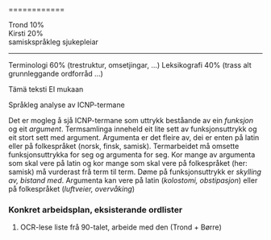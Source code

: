 
 
============

Trond  10%       
Kirsti 20%       
samiskspråkleg sjukepleiar           

-----------
Terminologi  60% (trestruktur, omsetjingar, ...)
Leksikografi 40% (trass alt grunnleggande ordforråd ...)




Tämä teksti EI mukaan


Språkleg analyse av ICNP-termane

Det er mogleg å sjå ICNP-termane som uttrykk beståande av ein *funksjon* og eit *argument*. Termsamlinga inneheld eit lite sett av funksjonsuttrykk og eit stort sett med argument. Argumenta er det fleire av, dei er enten på latin eller på folkespråket (norsk, finsk, samisk). Termarbeidet må omsette funksjonsuttrykka for seg og argumenta for seg. Kor mange av argumenta som skal vere på latin og kor mange som skal vere på folkespråket (her: samisk) må vurderast frå term til term. Døme på funksjonsuttrykk er *skylling av, bistand med*. Argumenta kan vere på latin (*kolostomi, obstipasjon*) eller på folkespråket (*luftveier, overvåking*)


### Konkret arbeidsplan, eksisterande ordlister

1. OCR-lese liste frå 90-talet, arbeide med den (Trond + Børre)

